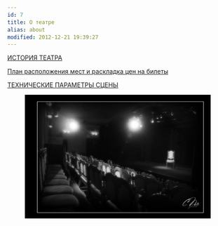 ```yaml
---
id: 7
title: О театре
alias: about
modified: 2012-12-21 19:39:27
---
```


<a href="17-history.html" title="История театра комедианты">ИСТОРИЯ ТЕАТРА</a>

<a href="113-zal.html">План расположения мест и раскладка цен на билеты</a>

<a href="38-2010-09-05-20-35-54.html" title="Технические параметры сцены">ТЕХНИЧЕСКИЕ ПАРАМЕТРЫ СЦЕНЫ</a>

<figure><img src="images/stories/fruit/x_275477a3.jpg" /></figure>

